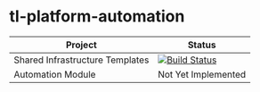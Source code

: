 # tl-platform-automation


| Project  | Status |
| ------------- | ------------- |
| Shared Infrastructure Templates | [![Build Status](https://dev.azure.com/sfa-gov-uk/T-Levels/_apis/build/status/Platform%20Automation/tl-shared-infrastructure?branchName=master)](https://dev.azure.com/sfa-gov-uk/T-Levels/_build/latest?definitionId=1355?branchName=master) | 
| Automation Module | Not Yet Implemented |